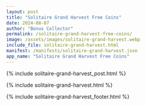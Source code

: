 ```yaml
---
layout: post
title: "Solitaire Grand Harvest Free Coins"
date: 2024-08-07
author: "Bonus Collector"
permalink: /solitaire-grand-harvest-free-coins/
image: /assets/images/solitaire-grand-harvest.webp
include_file: solitaire-grand-harvest.html
manifest: /manifests/solitaire-grand-harvest.json
app_name: "Solitaire Grand Harvest Free Coins"
---
```


{% include solitaire-grand-harvest_post.html %}

{% include solitaire-grand-harvest.html %}

{% include solitaire-grand-harvest_footer.html %}